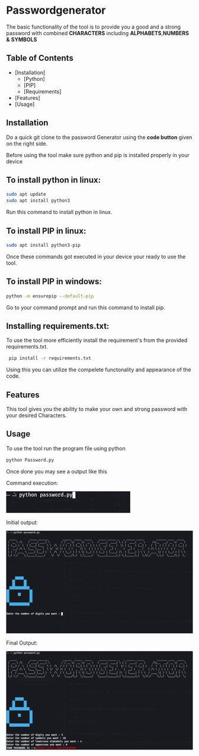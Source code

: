 # Passwordgenerator

The basic functionality of the tool is to provide you a good and a strong password
with combined __CHARACTERS__ including **ALPHABETS**,**NUMBERS** **&** **SYMBOLS**


## Table of Contents

- [Installation]
    - [Python]
    - [PIP]
    - [Requirements]
- [Features]
- [Usage]


## Installation

Do a quick git clone to the password Generator using the __code button__ given on the right side.

Before using the tool make sure python and pip is installed properly in your device

## To install python in linux:

```bash
sudo apt update
sudo apt install python3
```

Run this command to install python in linux.

## To install PIP in linux:

```bash
sudo apt install python3-pip
```

Once these commands got executed in your device your ready to use the tool.

## To install PIP in windows:

```bash
python -m ensurepip --default-pip
```

Go to your command prompt and run this command to install pip.

## Installing requirements.txt:

To use the tool more efficiently install the requirement's from the provided requirements.txt.

```bash
 pip install -r requirements.txt
```

Using this you can utilize the compelete functonality and appearance of the code.

## Features 

This tool gives you the ability to make your own and strong password with your desired Characters.

## Usage

To use the tool run the program file using python

```bash
python Password.py
```

Once done you may see a output like this

Command execution:

![password.py ](https://github.com/Victorcreations/Passwordgenerator/blob/main/images/Screenshot%20from%202023-08-19%2022-40-13.png)

Initial output:

![output1 ](https://github.com/Victorcreations/Passwordgenerator/blob/main/images/Screenshot%20from%202023-08-19%2022-46-54.png)

Final Output:

![output1 ](https://github.com/Victorcreations/Passwordgenerator/blob/main/images/Screenshot%20from%202023-08-19%2022-47-23.png)